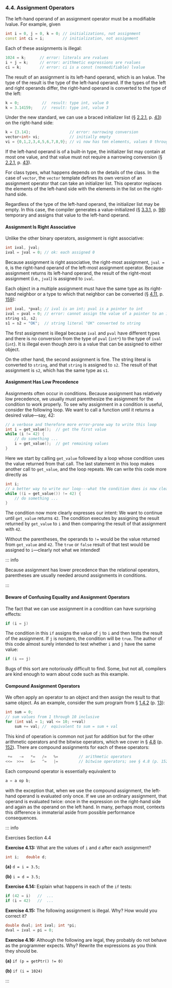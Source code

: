 <h3 id="filepos1066463">4.4. Assignment Operators</h3>
<p>The left-hand operand of an assignment operator must be a modifiable lvalue. For example, given</p>

```c++
int i = 0, j = 0, k = 0; // initializations, not assignment
const int ci = i;        // initialization, not assignment
```

<p><a id="filepos1067326"></a>Each of these assignments is illegal:</p>

```c++
1024 = k;      // error: literals are rvalues
i + j = k;     // error: arithmetic expressions are rvalues
ci = k;        // error: ci is a const (nonmodifiable) lvalue
```

<p>The result of an assignment is its left-hand operand, which is an lvalue. The type of the result is the type of the left-hand operand. If the types of the left and right operands differ, the right-hand operand is converted to the type of the left:</p>

```c++
k = 0;          //  result: type int, value 0
k = 3.14159;    //  result: type int, value 3
```

<p>Under the new standard, we can use a braced initializer list (§ <a href="022-2.2._variables.html#filepos350704">2.2.1</a>, p. <a href="022-2.2._variables.html#filepos350704">43</a>) on the right-hand side:</p>
<a id="filepos1069824"></a><Badge type="tip" text="C++11" />

```c++
k = {3.14};                 // error: narrowing conversion
vector<int> vi;             // initially empty
vi = {0,1,2,3,4,5,6,7,8,9}; // vi now has ten elements, values 0 through 9
```

<p>If the left-hand operand is of a built-in type, the initializer list may contain at most one value, and that value must not require a narrowing conversion (§ <a href="022-2.2._variables.html#filepos350704">2.2.1</a>, p. <a href="022-2.2._variables.html#filepos350704">43</a>).</p>
<p>For class types, what happens depends on the details of the class. In the case of <code>vector</code>, the <code>vector</code> template defines its own version of an assignment operator that can take an initializer list. This operator replaces the elements of the left-hand side with the elements in the list on the right-hand side.</p>
<p>Regardless of the type of the left-hand operand, the initializer list may be empty. In this case, the compiler generates a value-initialized (§ <a href="032-3.3._library_vector_type.html#filepos744172">3.3.1</a>, p. <a href="032-3.3._library_vector_type.html#filepos744172">98</a>) temporary and assigns that value to the left-hand operand.</p>
<h4>Assignment Is Right Associative</h4>
<p>Unlike the other binary operators, assignment is right associative:</p>

```c++
int ival, jval;
ival = jval = 0; // ok: each assigned 0
```

<p>Because assignment is right associative, the right-most assignment, <code>jval = 0</code>, is the right-hand operand of the left-most assignment operator. Because assignment returns its left-hand operand, the result of the right-most assignment (i.e., <code>jval</code>) is assigned to <code>ival</code>.</p>
<p>Each object in a multiple assignment must have the same type as its right-hand neighbor or a type to which that neighbor can be converted (§ <a href="049-4.11._type_conversions.html#filepos1157818">4.11</a>, p. <a href="049-4.11._type_conversions.html#filepos1157818">159</a>):</p>

```c++
int ival, *pval; // ival is an int; pval is a pointer to int
ival = pval = 0; // error: cannot assign the value of a pointer to an int
string s1, s2;
s1 = s2 = "OK";  // string literal "OK" converted to string
```

<p>The first assignment is illegal because <code>ival</code> and <code>pval</code> have different types and there is no conversion from the type of <code>pval</code> (<code>int*</code>) to the type of <code>ival</code> (<code>int</code>). It is illegal even though zero is a value that can be assigned to either object.</p>
<p><a id="filepos1075562"></a>On the other hand, the second assignment is fine. The string literal is converted to <code>string</code>, and that <code>string</code> is assigned to <code>s2</code>. The result of that assignment is <code>s2</code>, which has the same type as <code>s1</code>.</p>
<h4>Assignment Has Low Precedence</h4>
<p>Assignments often occur in conditions. Because assignment has relatively low precedence, we usually must parenthesize the assignment for the condition to work properly. To see why assignment in a condition is useful, consider the following loop. We want to call a function until it returns a desired value—say, 42:</p>

```c++
// a verbose and therefore more error-prone way to write this loop
int i = get_value();  // get the first value
while (i != 42) {
    // do something ...
    i = get_value();  // get remaining values
}
```

<p>Here we start by calling <code>get_value</code> followed by a loop whose condition uses the value returned from that call. The last statement in this loop makes another call to <code>get_value</code>, and the loop repeats. We can write this code more directly as</p>

```c++
int i;
// a better way to write our loop---what the condition does is now clearer
while ((i = get_value()) != 42) {
    // do something ...
}
```

<p>The condition now more clearly expresses our intent: We want to continue until <code>get_value</code> returns <code>42</code>. The condition executes by assigning the result returned by <code>get_value</code> to <code>i</code> and then comparing the result of that assignment with <code>42</code>.</p>
<p>Without the parentheses, the operands to <code>!=</code> would be the value returned from <code>get_value</code> and <code>42</code>. The <code>true</code> or <code>false</code> result of that test would be assigned to <code>i</code>—clearly not what we intended!</p>

::: info
<p>Because assignment has lower precedence than the relational operators, parentheses are usually needed around assignments in conditions.</p>
:::

<h4>Beware of Confusing Equality and Assignment Operators</h4>
<p>The fact that we can use assignment in a condition can have surprising effects:</p>

```c++
if (i = j)
```

<p>The condition in this <code>if</code> assigns the value of <code>j</code> to <code>i</code> and then tests the result of the assignment. If <code>j</code> is nonzero, the condition will be <code>true</code>. The author of this code almost surely intended to test whether <code>i</code> and <code>j</code> have the same value:</p>

```c++
if (i == j)
```

<p>Bugs of this sort are notoriously difficult to find. Some, but not all, compilers are kind enough to warn about code such as this example.</p>
<h4><a id="filepos1081662"></a>Compound Assignment Operators</h4>
<p>We often apply an operator to an object and then assign the result to that same object. As an example, consider the sum program from § <a href="014-1.4._flow_of_control.html#filepos180866">1.4.2</a> (p. <a href="014-1.4._flow_of_control.html#filepos180866">13</a>):</p>

```c++
int sum = 0;
// sum values from 1 through 10 inclusive
for (int val = 1; val <= 10; ++val)
    sum += val; //  equivalent to sum = sum + val
```

<p>This kind of operation is common not just for addition but for the other arithmetic operators and the bitwise operators, which we cover in § <a href="046-4.8._the_bitwise_operators.html#filepos1120642">4.8</a> (p. <a href="046-4.8._the_bitwise_operators.html#filepos1120642">152</a>). There are compound assignments for each of these operators:</p>

```c++
 +=   -=   *=   /=   %=         // arithmetic operators
<<=  >>=   &=   ^=   |=         // bitwise operators; see § 4.8 (p. 152)
```

<p>Each compound operator is essentially equivalent to</p>

```c++
a = a op b;
```

<p>with the exception that, when we use the compound assignment, the left-hand operand is evaluated only once. If we use an ordinary assignment, that operand is evaluated twice: once in the expression on the right-hand side and again as the operand on the left hand. In many, perhaps most, contexts this difference is immaterial aside from possible performance consequences.</p>

::: info
<p>Exercises Section 4.4</p>
<p><strong>Exercise 4.13:</strong> What are the values of <code>i</code> and <code>d</code> after each assignment?</p>

```c++
int i;   double d;
```

<p><strong>(a)</strong>
<code>d = i = 3.5;</code></p>
<p><strong>(b)</strong>
<code>i = d = 3.5;</code></p>
<p><strong>Exercise 4.14:</strong> Explain what happens in each of the <code>if</code> tests:</p>

```c++
if (42 = i)   //  ...
if (i = 42)   //  ...
```

<p><strong>Exercise 4.15:</strong> The following assignment is illegal. Why? How would you correct it?</p>

```c++
double dval; int ival; int *pi;
dval = ival = pi = 0;
```

<p><strong>Exercise 4.16:</strong> Although the following are legal, they probably do not behave as the programmer expects. Why? Rewrite the expressions as you think they should be.</p>
<p><strong>(a)</strong>
<code>if (p = getPtr() != 0)</code></p>
<p><strong>(b)</strong>
<code>if (i = 1024)</code></p>
:::

